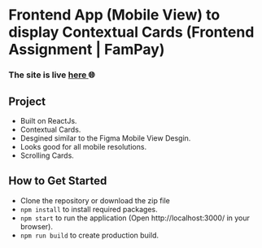 # Frontend App (Mobile View) to display Contextual Cards (Frontend Assignment | FamPay)


### The site is live <a href = "https://bit.ly/3yFsuFu" target = "_blank"> here </a>🌐

## Project
- Built on ReactJs.
- Contextual Cards.
- Desgined similar to the Figma Mobile View Desgin.
- Looks good for all mobile resolutions.
- Scrolling Cards.

## How to Get Started 
- Clone the repository or download the zip file 
- ```npm install``` to install required packages. 
- ```npm start``` to run the application (Open http://localhost:3000/ in your browser).
- ```npm run build``` to create production build.
